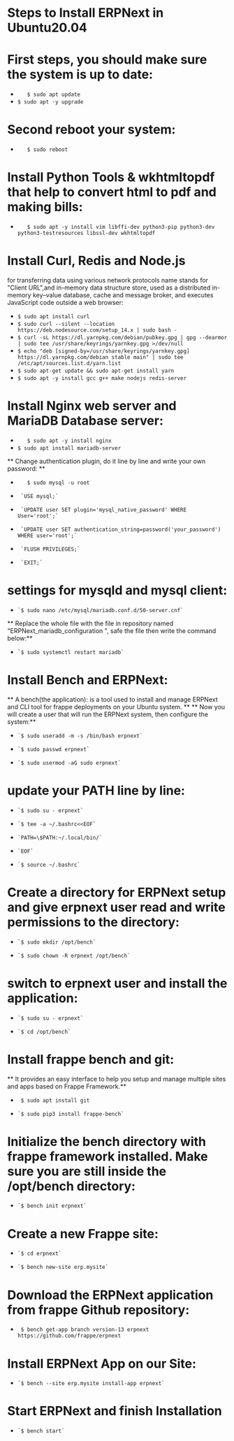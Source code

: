# Steps to Install ERPNext in Ubuntu20.04
# First steps, you should make sure the system is up to date:
* `   $ sudo apt update`
*    `$ sudo apt -y upgrade`

#  Second reboot your system:
* `   $ sudo reboot`

#  Install Python Tools & wkhtmltopdf that help to convert html to pdf and making bills:
* `   $ sudo apt -y install vim libffi-dev python3-pip python3-dev  python3-testresources libssl-dev wkhtmltopdf`

# Install Curl, Redis and Node.js 
for transferring data using various network protocols name stands for "Client URL",and in-memory data structure store, used as a distributed in-memory key–value database, cache and message broker, 
and executes JavaScript code outside a web browser:
  *  `$ sudo apt install curl`
*    `$ sudo curl --silent --location https://deb.nodesource.com/setup_14.x | sudo bash -`
*    `$ curl -sL https://dl.yarnpkg.com/debian/pubkey.gpg | gpg --dearmor | sudo tee /usr/share/keyrings/yarnkey.gpg >/dev/null`
*    `$ echo "deb [signed-by=/usr/share/keyrings/yarnkey.gpg] https://dl.yarnpkg.com/debian stable main" | sudo tee /etc/apt/sources.list.d/yarn.list`
*    `$ sudo apt-get update && sudo apt-get install yarn`
*    `$ sudo apt -y install gcc g++ make nodejs redis-server`

#  Install Nginx web server and MariaDB Database server:
* `   $ sudo apt -y install nginx`
*    `$ sudo apt install mariadb-server`

** Change authentication plugin, do it line by line and write your own password: **

* `   $ sudo mysql -u root`
*      `USE mysql;`
*      `UPDATE user SET plugin='mysql_native_password' WHERE User='root';`
*      `UPDATE user SET authentication_string=password('your_password') WHERE user='root';`
*      `FLUSH PRIVILEGES;`
*      `EXIT;`

#  settings for mysqld and mysql client:
*     `$ sudo nano /etc/mysql/mariadb.conf.d/50-server.cnf`
** Replace the whole file with the file in repository named "ERPNext_mariadb_configuration ", safe the file then write the command below:**
*     `$ sudo systemctl restart mariadb`

#  Install Bench and ERPNext:
** A bench(the application): is a tool used to install and manage ERPNext and CLI tool for frappe deployments on your Ubuntu system. **
** Now you will create a user that will run the ERPNext system, then configure the system:**
*     `$ sudo useradd -m -s /bin/bash erpnext`
*     `$ sudo passwd erpnext`
*     `$ sudo usermod -aG sudo erpnext`

#  update your PATH line by line:
*     `$ sudo su - erpnext`
*     `$ tee -a ~/.bashrc<<EOF`
*     `PATH=\$PATH:~/.local/bin/`
*     `EOF`
*     `$ source ~/.bashrc`

#  Create a directory for ERPNext setup and give erpnext user read and write permissions to the directory:
*     `$ sudo mkdir /opt/bench`
*     `$ sudo chown -R erpnext /opt/bench`

#  switch to erpnext user and install the application:
*     `$ sudo su - erpnext`
*     `$ cd /opt/bench`

# Install frappe bench and git:
** It provides an easy interface to help you setup and manage multiple sites and apps based on Frappe Framework.**
*    ` $ sudo apt install git`
*     `$ sudo pip3 install frappe-bench`

 #  Initialize the bench directory with frappe framework installed. Make sure you are still inside the /opt/bench directory:
*     `$ bench init erpnext`
    
#  Create a new Frappe site:
*     `$ cd erpnext`
*     `$ bench new-site erp.mysite`

#  Download the ERPNext application from frappe Github repository:
*    ` $ bench get-app branch version-13 erpnext https://github.com/frappe/erpnext`

#  Install ERPNext App on our Site:
*     `$ bench --site erp.mysite install-app erpnext`

#  Start ERPNext and finish Installation
*     `$ bench start`

